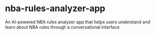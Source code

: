 # nba-rules-analyzer-app
An AI-powered NBA rules analyzer app that helps users understand and learn about NBA rules through a conversational interface
